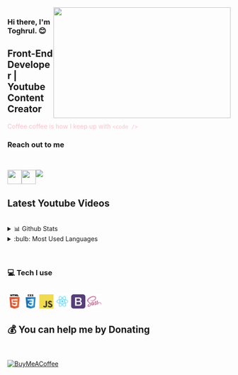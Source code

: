 <img src="https://media.giphy.com/media/26tn33aiTi1jkl6H6/giphy.gif" align="right" width="400" height="250">

### Hi there, I'm Toghrul. :blush:

## Front-End Developer | Youtube Content Creator

<font color="pink">Coffee coffee is how I keep up with `<code />` </font>

### Reach out to me

<br />

[<img height="32" width="32" color="red" src="https://upload.wikimedia.org/wikipedia/commons/thumb/4/4f/YouTube_social_white_squircle.svg/2048px-YouTube_social_white_squircle.svg.png" align="left" />
][youtube]
[<img height="32" width="32" src="https://cdn-icons-png.flaticon.com/512/174/174857.png" align="left" />
][linkedin]
[<img height="32" width="" src="https://logos-world.net/wp-content/uploads/2021/11/Udemy-Emblem.png" align="left" />
][udemy]

<br />
<br />

## Latest Youtube Videos

<!-- YOUTUBE:START -->
<!-- YOUTUBE:END -->

<br />

<details>
<summary>📊 Github Stats</summary>
<img src="https://github-readme-stats.vercel.app/api?username=toghrulG&theme=radical" >
</details>
<details>
<summary>:bulb: Most Used Languages</summary>
<img src="https://github-readme-stats.vercel.app/api/top-langs/?username=anuraghazra&layout=compact" >
</details>

[youtube]: https://www.youtube.com/@programmingwithtoghrul/
[linkedin]: https://www.linkedin.com/in/toghrul-gafarov-8b89aa126/
[udemy]: https://www.udemy.com/course/sifirdan-front-end-proqramlasdirma-kursu/?instructorPreviewMode=guest

<br />
<br />

### 💻 Tech I use

<br />

<img src="https://raw.githubusercontent.com/github/explore/80688e429a7d4ef2fca1e82350fe8e3517d3494d/topics/html/html.png" width="32" height="32">
<img src="https://raw.githubusercontent.com/github/explore/80688e429a7d4ef2fca1e82350fe8e3517d3494d/topics/css/css.png" width="32" height="32">
<img src="https://raw.githubusercontent.com/github/explore/80688e429a7d4ef2fca1e82350fe8e3517d3494d/topics/javascript/javascript.png" width="32" height="32">
<img src="https://raw.githubusercontent.com/github/explore/80688e429a7d4ef2fca1e82350fe8e3517d3494d/topics/react/react.png" width="32" height="32">
<img src="https://raw.githubusercontent.com/github/explore/80688e429a7d4ef2fca1e82350fe8e3517d3494d/topics/bootstrap/bootstrap.png" width="32" height="32">
<img src="https://raw.githubusercontent.com/github/explore/80688e429a7d4ef2fca1e82350fe8e3517d3494d/topics/sass/sass.png" width="32" height="32">

<br />

## 💰 You can help me by Donating

<br />

[![BuyMeACoffee](https://img.shields.io/badge/Buy%20Me%20a%20Coffee-ffdd00?style=for-the-badge&logo=buy-me-a-coffee&logoColor=black)](https://buymeacoffee.com/https://www.buymeacoffee.com/codertoghrul)
